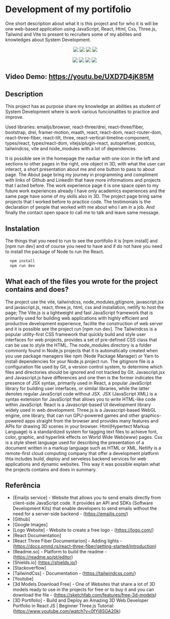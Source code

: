 # Development of my portifolio

One short description about what it is this project and for who it is will be one web-based application using JavaScript, React, Html, Css, Three.js, Tailwind and Vite to present to recruiters some of my abilites and knowledges about System Development.

<p align="center">
  <img src="https://img.shields.io/github/downloads/ThayRibeiro0/project0.2/total?color=%2300ff00&logo=Github&style=plastic" />
  <img src="https://img.shields.io/github/repo-size/ThayRibeiro0/project0.2?style=plastic" />
  <img src="https://img.shields.io/github/languages/top/ThayRibeiro0/project0.2?style=plastic" />
  <img src="https://img.shields.io/github/last-commit/ThayRibeiro0/project0.2?style=plastic" />
</p>

<p align="center">
    <img src="https://img.shields.io/badge/-Javascript/total?logo=Javascript" />
    <img src="https://img.shields.io/badge/HTML-239120?&logo=html5&logoColor=white&style=flat"  />
    <img src="https://img.shields.io/badge/CSS-darkred-239120?&logo=css3&logoColor=white&style=flat" />
    <img src="https://img.shields.io/badge/-ReactJs-61DAFB?logo=react&logoColor=white&style=flat">
    <img src="">
</p>


## Video Demo: <https://youtu.be/UXD7D4jK85M>


## Description

This project has as purpose share my knowledge an abilities as student of System Development where is work various funcionalities to practice and improve. 

Used libraries: emailjs/browser, react-three/drei, react-three/fiber, bootstrap, drei, framer-motion, maath, react, react-dom, react-router-dom, react-three-fiber, react-tilt, three, react-vertical-timeline-component, types/react, types/react-dom, vitejs/plugin-react, autoprefixer, postcss, tailwindcss, vite and node_modules with a lot of dependences.

It is possible see in the homepage the navbar with one icon in the left and sections to other pages in the right, one object in 3D, with what the user can interact, a short presentation about me and one button to pass to about page. The About page bring my journey in programming and compliment with links of Github and Linkedln that have more informations and projects that I acted before. The work experience page it is one space open to my future work experiences already I have only academics experiences and the same page have some of my skills also in 3D. The project page bring same projects that I worked before to practice code. The testimonials is the declaration of people that worked with me about who I am in a job. And finally the contact open space to call me to talk and leave same message.

## Instalation

The things that you need to run to see the portifolio it is [npm install] and [npm run dev] and of course you need to have and if do not have you need to install the package of Node to run the React.

```bash
  npm install
  npm run dev
```
    
## What each of the files you wrote for the project contains and does?

The project use the vite, tailwindcss, node_modules,gitignore, javascript.jsx and javascript.js, react, three.js, html, css and installation, netlify to host the page; The Vite.js is a lightweight and fast JavaScript framework that is primarily used for building web applications with highly efficient and productive development experience, facilite the construction of web server and it is possible see the project run [npm run dev]. The Tailwindcss is a popular utility-first CSS framework that quickly build and style user interfaces for web projects, provides a set of pre-defined CSS class that can be use to style the HTML. The node_modules directory is a folder commonly found in Node.js projects that it is automatically created when you use package managers like npm (Node Package Manager) or Yarn to install dependencies for your Node.js project run. The gitignore file is a configuration file used by Git, a version control system, to determine which files and directories should be ignored and not tracked by Git. Javascript.jsx and Javascript.js have differences and one then is the former indicates the presence of JSX syntax, primarily used in React, a popular JavaScript library for building user interfaces, or similar libraries, while the latter denotes regular JavaScript code without JSX. JSX (JavaScript XML) is a syntax extension for JavaScript that allows you to write HTML-like code within JavaScript. React is a Javascript-based UI development library widely used in web development. Three.js is a Javascript-based WebGL engine, one library, that can run GPU-powered games and other graphics-powered apps straight from the browser and provides many features and APIs for drawing 3D scenes in your browser. Html(Hypertect Markup Language) is a standardized system for tagging text files to achieve font, color, graphic, and hyperlink effects on World Wide Web(www) pages. Css is a style sheet language used for describing the presentation of a document written in a markup language such as HTML or XML. Netlify is a remote-first cloud computing company that offer a development platform thta includes build, deploy and serveless backend services for web applications and dynamic websites. This way it was possible explain what the projects contains and does in summary.

## Referência
- [Emailjs service] - Website that allows you to send emails directly from client-side JavaScript code. It provides an API and SDKs (Software Development Kits) that enable developers to send emails without the need for a server-side backend - (https://emailjs.com/)
- [Github]
- [Google Images]
- [Logo Website] - Website to create a free logo - (https://logo.com/)
- [React Documentation]
- [React Three Fiber Documentarion] - Adding lights - (https://docs.pmnd.rs/react-three-fiber/getting-started/introduction)
- [Readme.so] - Platform to build the readme - (https://readme.so/pt/editor)
- [Shields.io] (https://shields.io/)
- [Stackoverflow]
- [TailwindCss] - Documentation - (https://tailwindcss.com/)
- [Youtube]
- [3d Models Download Free] - One of Websites that share a lot of 3D models ready to use in the projects for free or to buy it and you can download the file - (https://sketchfab.com/features/free-3d-models)
- [3D Portifolio] - Build and Deploy an Amazing 3D Web Developer Portfolio in React JS | Beginner Three.js Tutorial: (https://www.youtube.com/watch?v=0fYi8SGA20k)

